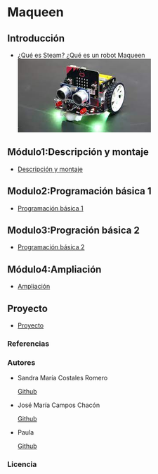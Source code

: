 # Maqueen

## Introducción

- ¿Qué es Steam? ¿Qué es un robot Maqueen
![images](descarga.jfif)

## Módulo1:Descripción y montaje

- [Descripción y montaje](modulo1/modulo1.md)

## Modulo2:Programación básica 1

- [Programación básica 1](modulo2/modulo2.md)

## Modulo3:Progración básica 2

- [Programación básica 2](modulo3/modulo3.md)

## Módulo4:Ampliación

- [Ampliación](modulo4/modulo4.md)

## Proyecto

- [Proyecto](modulo5/proyecto.md)

### Referencias
### Autores

- Sandra María Costales Romero 


  [Github](https://github.com/Scosrom)
  
- José María Campos Chacón 


  [Github](https://github.com/camposchaconjosemaria)
  
- Paula 


  [Github](https://github.com/Paulabm24)  
  
 
### Licencia
